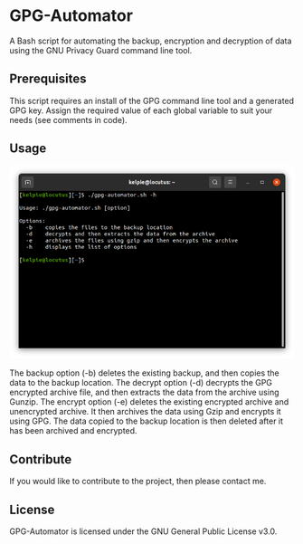 # GPG-Automator
A Bash script for automating the backup, encryption and decryption of data using the GNU Privacy Guard command line tool.

## Prerequisites
This script requires an install of the GPG command line tool and a generated GPG key. Assign the required value of each global variable to suit your needs (see comments in code).

## Usage
![usage](https://github.com/SpuriousKelpie/GPG-Automator/blob/main/usage.png)

The backup option (-b) deletes the existing backup, and then copies the data to the backup location. The decrypt option (-d) decrypts the GPG encrypted archive file, and then extracts the data from the archive using Gunzip. The encrypt option (-e) deletes the existing encrypted archive and unencrypted archive. It then archives the data using Gzip and encrypts it using GPG. The data copied to the backup location is then deleted after it has been archived and encrypted.

## Contribute
If you would like to contribute to the project, then please contact me.

## License
GPG-Automator is licensed under the GNU General Public License v3.0.
